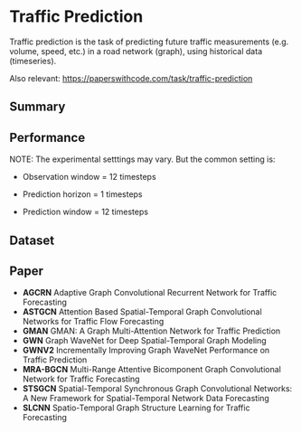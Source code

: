 # Traffic Prediction

Traffic prediction is the task of predicting future traffic measurements (e.g. volume, speed, etc.) in a road network (graph), using historical data (timeseries).

Also relevant: https://paperswithcode.com/task/traffic-prediction

## Summary

## Performance

NOTE: The experimental setttings may vary. But the common setting is:

* Observation window = 12 timesteps

* Prediction horizon = 1 timesteps

* Prediction window = 12 timesteps

## Dataset

## Paper

* **AGCRN**	Adaptive Graph Convolutional Recurrent Network for Traffic Forecasting
* **ASTGCN**	Attention Based Spatial-Temporal Graph Convolutional Networks for Traffic Flow Forecasting
* **GMAN**	GMAN: A Graph Multi-Attention Network for Traffic Prediction
* **GWN**	Graph WaveNet for Deep Spatial-Temporal Graph Modeling
* **GWNV2**	Incrementally Improving Graph WaveNet Performance on Traffic Prediction
* **MRA-BGCN**	Multi-Range Attentive Bicomponent Graph Convolutional Network for Traffic Forecasting
* **STSGCN**	Spatial-Temporal Synchronous Graph Convolutional Networks: A New Framework for Spatial-Temporal Network Data Forecasting
* **SLCNN**	Spatio-Temporal Graph Structure Learning for Traffic Forecasting
